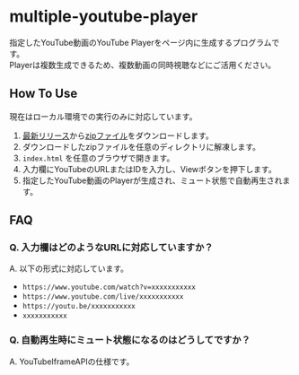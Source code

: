 # multiple-youtube-player

指定したYouTube動画のYouTube Playerをページ内に生成するプログラムです。  
Playerは複数生成できるため、複数動画の同時視聴などにご活用ください。

## How To Use

現在はローカル環境での実行のみに対応しています。

1. [最新リリース](https://github.com/K0K1-0928/multiple-youtube-player/releases/tag/v0.2.0-alpha)から[zipファイル](multiple-youtube-player-v0.2.0-alpha.zip)をダウンロードします。
2. ダウンロードしたzipファイルを任意のディレクトリに解凍します。
3. `index.html` を任意のブラウザで開きます。
4. 入力欄にYouTubeのURLまたはIDを入力し、Viewボタンを押下します。
5. 指定したYouTube動画のPlayerが生成され、ミュート状態で自動再生されます。

## FAQ

### Q. 入力欄はどのようなURLに対応していますか？

A. 以下の形式に対応しています。

- `https://www.youtube.com/watch?v=xxxxxxxxxxx`
- `https://www.youtube.com/live/xxxxxxxxxxx`
- `https://youtu.be/xxxxxxxxxxx`
- `xxxxxxxxxxx`

### Q. 自動再生時にミュート状態になるのはどうしてですか？

A. YouTubeIframeAPIの仕様です。
